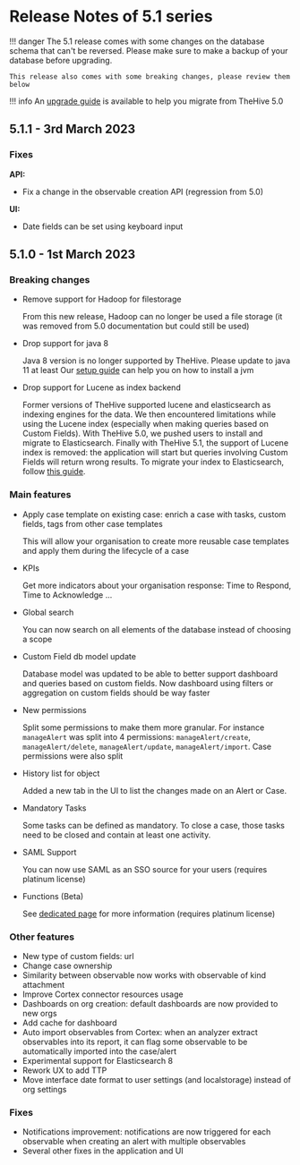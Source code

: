 # Release Notes of 5.1 series

!!! danger
    The 5.1 release comes with some changes on the database schema that can't be reversed. Please make sure to make a backup of your database before upgrading.

    This release also comes with some breaking changes, please review them below

!!! info
    An [upgrade guide](../setup/installation/upgrade-from-5.0.x.md) is available to help you migrate from TheHive 5.0


## 5.1.1 - 3rd March 2023

### Fixes

**API:**

- Fix a change in the observable creation API (regression from 5.0)

**UI:**

- Date fields can be set using keyboard input

## 5.1.0 - 1st March 2023

### Breaking changes

- Remove support for Hadoop for filestorage

    From this new release, Hadoop can no longer be used a file storage (it was removed from 5.0 documentation but could still be used)

- Drop support for java 8

    Java 8 version is no longer supported by TheHive. Please update to java 11 at least
    Our [setup guide](../setup/installation/step-by-step-guide.md) can help you on how to install a jvm

- Drop support for Lucene as index backend

    Former versions of TheHive supported lucene and elasticsearch as indexing engines for the data. We then encountered limitations while using the Lucene index (especially when making queries based on Custom Fields). With TheHive 5.0, we pushed users to install and migrate to Elasticsearch. Finally with TheHive 5.1, the support of Lucene index is removed: the application will start but queries involving Custom Fields will return wrong results.
    To migrate your index to Elasticsearch, follow [this guide](../setup/operations/change-index.md).

### Main features

- Apply case template on existing case: enrich a case with tasks, custom fields, tags from other case templates

    This will allow your organisation to create more reusable case templates and apply them during the lifecycle of a case

- KPIs

    Get more indicators about your organisation response: Time to Respond, Time to Acknowledge ...

- Global search

    You can now search on all elements of the database instead of choosing a scope

- Custom Field db model update

    Database model was updated to be able to better support dashboard and queries based on custom fields. Now dashboard using filters or aggregation on custom fields should be way faster

- New permissions

    Split some permissions to make them more granular. For instance `manageAlert` was split into 4 permissions: `manageAlert/create`, `manageAlert/delete`, `manageAlert/update`, `manageAlert/import`. Case permissions were also split

- History list for object

    Added a new tab in the UI to list the changes made on an Alert or Case.

- Mandatory Tasks

    Some tasks can be defined as mandatory. To close a case, those tasks need to be closed and contain at least one activity.

- SAML Support

    You can now use SAML as an SSO source for your users (requires platinum license)

- Functions (Beta)

    See [dedicated page](../user-guides/organisation/functions.md) for more information (requires platinum license)

### Other features

- New type of custom fields: url
- Change case ownership
- Similarity between observable now works with observable of kind attachment
- Improve Cortex connector resources usage
- Dashboards on org creation: default dashboards are now provided to new orgs
- Add cache for dashboard
- Auto import observables from Cortex: when an analyzer extract observables into its report, it can flag some observable to be automatically imported into the case/alert
- Experimental support for Elasticsearch 8
- Rework UX to add TTP
- Move interface date format to user settings (and localstorage) instead of org settings

### Fixes

- Notifications improvement: notifications are now triggered for each observable when creating an alert with multiple observables
- Several other fixes in the application and UI
